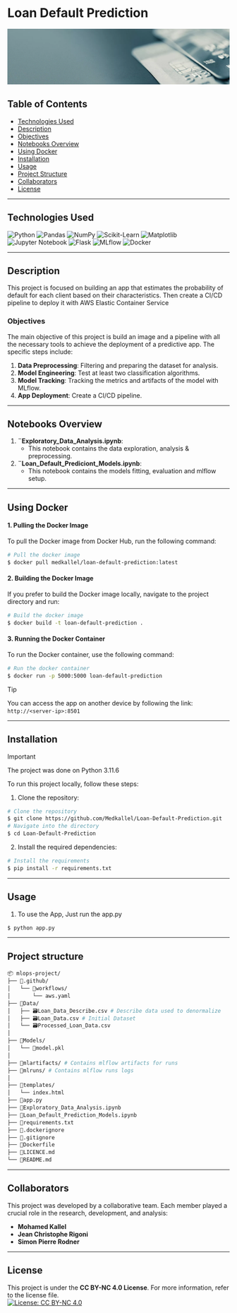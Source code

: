 # Loan Default Prediction

![banner](banner.jpg)

## Table of Contents

-   [Technologies Used](#technologies-used)
-   [Description](#description)
-   [Objectives](#objectives)
-   [Notebooks Overview](#notebooks-overview)
-   [Using Docker](#using-docker)
-   [Installation](#installation)
-   [Usage](#usage)
-   [Project Structure](#project-structure)
-   [Collaborators](#collaborators)
-   [License](#license)

---

## Technologies Used

![Python](https://img.shields.io/badge/python-3670A0?style=for-the-badge&logo=python&logoColor=ffdd54) ![Pandas](https://img.shields.io/badge/pandas-%23150458.svg?style=for-the-badge&logo=pandas&logoColor=white) ![NumPy](https://img.shields.io/badge/numpy-%23013243.svg?style=for-the-badge&logo=numpy&logoColor=white) ![Scikit-Learn](https://img.shields.io/badge/scikit--learn-%23F7931E.svg?style=for-the-badge&logo=scikit-learn&logoColor=white) ![Matplotlib](https://img.shields.io/badge/Matplotlib-%23ffffff.svg?style=for-the-badge&logo=Matplotlib&logoColor=black) ![Jupyter Notebook](https://img.shields.io/badge/jupyter-%23FA0F00.svg?style=for-the-badge&logo=jupyter&logoColor=white) ![Flask](https://img.shields.io/badge/Flask-%23000.svg?style=for-the-badge&logo=flask&logoColor=white) ![MLflow](https://img.shields.io/badge/MLflow-%230080FF.svg?style=for-the-badge&logo=mlflow&logoColor=white) ![Docker](https://img.shields.io/badge/Docker-%230db7ed.svg?style=for-the-badge&logo=docker&logoColor=white)

---

## Description
This project is focused on building an app that estimates the probability of default for each client based on their characteristics. Then create a CI/CD pipeline to deploy it with AWS Elastic Container Service

### Objectives
The main objective of this project is build an image and a pipeline with all the necessary tools to achieve the deployment of a predictive app. The specific steps include:

1. **Data Preprocessing**: Filtering and preparing the dataset for analysis.
2. **Model Engineering**: Test at least two classification algorithms.
3. **Model Tracking**: Tracking the metrics and artifacts of the model with MLflow.
4. **App Deployment**: Create a CI/CD pipeline.

---
## Notebooks Overview

1. **¨Exploratory_Data_Analysis.ipynb**:
   - This notebook contains the data exploration, analysis & preprocessing.
2. **¨Loan_Default_Prediciont_Models.ipynb**:
   - This notebook contains the models fitting, evaluation and mlflow setup.
---
## Using Docker
#### 1. Pulling the Docker Image
To pull the Docker image from Docker Hub, run the following command:
```sh
# Pull the docker image
$ docker pull medkallel/loan-default-prediction:latest
```
#### 2. Building the Docker Image
If you prefer to build the Docker image locally, navigate to the project directory and run:

```sh
# Build the docker image
$ docker build -t loan-default-prediction .
```
#### 3. Running the Docker Container
To run the Docker container, use the following command:
```sh
# Run the docker container
$ docker run -p 5000:5000 loan-default-prediction
```
> [!TIP] 
> You can access the app on another device by following the link: ```http://<server-ip>:8501```
---
## Installation

> [!IMPORTANT]
> The project was done on Python 3.11.6

To run this project locally, follow these steps:

1. Clone the repository:
```sh
# Clone the repository
$ git clone https://github.com/Medkallel/Loan-Default-Prediction.git
# Navigate into the directory
$ cd Loan-Default-Prediction
```
2. Install the required dependencies:
```sh
# Install the requirements
$ pip install -r requirements.txt
```
---
## Usage 

1. To use the App, Just run the app.py
```sh
$ python app.py
```
---
## Project structure
```sh
📦 mlops-project/
├── 📁.github/
│   └── 📁workflows/
│       └── aws.yaml
├── 📁Data/
│   ├── 🗃️Loan_Data_Describe.csv # Describe data used to denormalize
│   ├── 🗃️Loan_Data.csv # Initial Dataset
│   └── 🗃️Processed_Loan_Data.csv 
│ 
├── 📁Models/
│   └── 🤖model.pkl
│
├── 📁mlartifacts/ # Contains mlflow artifacts for runs
├── 📁mlruns/ # Contains mlflow runs logs
│ 
├── 📁templates/
│   └── index.html
├── 🐍app.py
├── 📓Exploratory_Data_Analysis.ipynb
├── 📓Loan_Default_Prediction_Models.ipynb
├── 📄requirements.txt
├── 📄.dockerignore
├── 📄.gitignore
├── 📄Dockerfile
├── 📄LICENCE.md
└── 📄README.md
```

---


## Collaborators

This project was developed by a collaborative team. Each member played a crucial role in the research, development, and analysis:

- **Mohamed Kallel**
- **Jean Christophe Rigoni**
- **Simon Pierre Rodner**
---



## License
This project is under the **CC BY-NC 4.0 License**. For more information, refer to the license file. <br/>
[![License: CC BY-NC 4.0](https://img.shields.io/badge/License-CC%20BY--NC%204.0-lightgrey.svg)](https://creativecommons.org/licenses/by-nc/4.0/)
